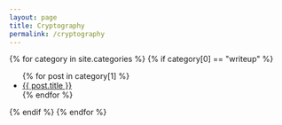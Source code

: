 ```yaml
---
layout: page
title: Cryptography
permalink: /cryptography
---
```

{% for category in site.categories %}
  {% if category[0] == "writeup" %}
  <ul>
    {% for post in category[1] %}
      <li><a href="{{ post.url }}">{{ post.title }}</a></li>
    {% endfor %}
  </ul>
  {% endif %}
  {% endfor %}